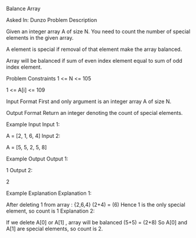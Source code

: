 Balance Array

Asked In:
Dunzo
Problem Description

Given an integer array A of size N. You need to count the number of special elements in the given array.

A element is special if removal of that element make the array balanced.

Array will be balanced if sum of even index element equal to sum of odd index element.



Problem Constraints
1 <= N <= 105

1 <= A[i] <= 109



Input Format
First and only argument is an integer array A of size N.



Output Format
Return an integer denoting the count of special elements.



Example Input
Input 1:

 A = [2, 1, 6, 4]
Input 2:

 A = [5, 5, 2, 5, 8]


Example Output
Output 1:

 1
Output 2:

 2


Example Explanation
Explanation 1:

 After deleting 1 from array : {2,6,4}
    (2+4) = (6)
 Hence 1 is the only special element, so count is 1
Explanation 2:

 If we delete A[0] or A[1] , array will be balanced
    (5+5) = (2+8)
 So A[0] and A[1] are special elements, so count is 2.
